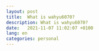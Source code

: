 ```yaml
---
layout: post
title:  What is wahyu6070?
description: What is wahyu6070?
date:   2021-11-07 11:02:07 +0100
lang: en
categories: personal
---
```



